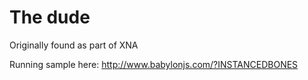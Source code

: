 # The dude

Originally found as part of XNA

Running sample here: http://www.babylonjs.com/?INSTANCEDBONES
